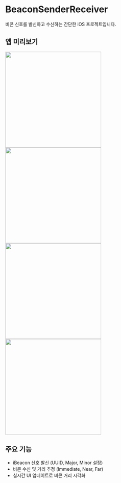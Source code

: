 # BeaconSenderReceiver


비콘 신호를 발신하고 수신하는 간단한 iOS 프로젝트입니다.

## 앱 미리보기


<!-- 실제 스크린샷 이미지 4장 -->
<p float="left">
  <img src="https://github.com/user-attachments/assets/1456c05e-308c-4fcb-bb93-67f18604c6f4" width="300" />
  <img src="https://github.com/user-attachments/assets/fc25ea8d-ee14-448e-a16e-7cf0509a10ec" width="300" />
  <img src="https://github.com/user-attachments/assets/524124f9-35af-41ed-8213-dcba2e0e6361" width="300" />
  <img src="https://github.com/user-attachments/assets/c95e3c32-7427-4e44-a4a4-93b2a65d2d25" width="300" />
</p>

## 주요 기능

- iBeacon 신호 발신 (UUID, Major, Minor 설정)
- 비콘 수신 및 거리 추정 (Immediate, Near, Far)
- 실시간 UI 업데이트로 비콘 거리 시각화

  
